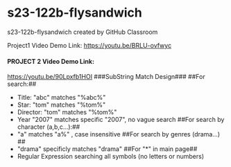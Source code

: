 # s23-122b-flysandwich
s23-122b-flysandwich created by GitHub Classroom

Project1 Video Demo Link:
https://youtu.be/BRLU-ovfwyc

#### PROJECT 2 Video Demo Link: ####
https://youtu.be/90Lpxfb1HOI
  ###SubString Match Design###
  ##For search:##
  - Title:    "abc" matches "%abc%"
  - Star:     "tom" matches "%tom%"
  - Director: "tom" matches "%tom%"
  - Year      "2007" matches specific "2007", no vague search
  ##For search by character (a,b,c...):##
  - "a" matches "a%" , case insensitive
  ##For search by genres (drama...) ##
  - "drama" specificly matches "drama"
  ##For "*" in main page##
  - Regular Expression searching all symbols (no letters or numbers)

